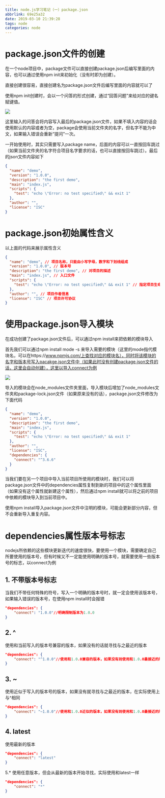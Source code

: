 ```yaml
---
title: node.js学习笔记（一）package.json
abbrlink: 69e25a32
date: 2019-03-10 21:39:28
tags: node
categories: node
---
```

# package.json文件的创建
在一个node项目中，package文件可以直接创建package.json后编写里面的内容，也可以通过使用npm init来初始化（没有时即为创建）。
<!-- more -->

直接创建很容易，直接创建名为package.json文件后编写里面的内容就可以了

使用npm init创建时，会以一个问答的形式创建，通过“回答问题”来给对应的键名赋键值。

![](https://user-gold-cdn.xitu.io/2020/2/27/1708250e0c26d289?w=734&h=683&f=png&s=399057)

这里输入的问答会将内容写入最后的package.json文件，如果不填入内容的话会使用默认的内容或者为空，package会使用当前文件夹的名字，但名字不能为中文，如果输入错误会重新“提问”一次。

一开始使用时，其实只需要写入package name，后面的内容可以一直按回车跳过（如果当前文件夹的名字符合项目名字要求的话，也可以直接按回车跳过）。最后的json文件内容如下
```json
{
  "name": "demo",
  "version": "1.0.0",
  "description": "the first demo",
  "main": "index.js",
  "scripts": {
    "test": "echo \"Error: no test specified\" && exit 1"
  },
  "author": "",
  "license": "ISC"
}
```
# package.json初始属性含义
以上面的代码来展示属性含义
```json
{
  "name": "demo", // 项目名称，只能由小写字母，数字和下划线组成
  "version": "1.0.0", // 版本号
  "description": "the first demo", // 对项目的描述
  "main": "index.js", // 入口文件
  "scripts": {
    "test": "echo \"Error: no test specified\" && exit 1" // 指定项目生命周期各个环节要做的内容
  },
  "author": "", // 项目作者信息
  "license": "ISC" // 项目许可协议
}
```
# 使用package.json导入模块
在成功创建了package.json文件后，可以通过npm install来把依赖的模块导入

首先我们可以通过npm install mode -s 来导入需要的模块（这里的mode指代模块名，可以在https://www.npmjs.com/上查找对应的模块名），同时将该模块的名字和版本号写入pacakge.json文件中（如果此时没有创建package.json文件的话，这里会自动创建），这里以导入connect为例

![](https://user-gold-cdn.xitu.io/2020/2/27/170825227e69e6ed?w=1055&h=126&f=png&s=53738)

导入的模块会在node_modules文件夹里面，导入模块后增加了node_modules文件夹和package-lock.json文件（如果原来没有的话），package.json文件修改为下面代码
```json
{
  "name": "demo",
  "version": "1.0.0",
  "description": "the first demo",
  "main": "index.js",
  "scripts": {
    "test": "echo \"Error: no test specified\" && exit 1"
  },
  "author": "",
  "license": "ISC",
  "dependencies": {
    "connect": "^3.6.6"
  }
}
```
当我们要在另一个项目中导入当前项目所使用的模块时，我们可以将package.json文件中的dependencies属性复制到新的项目中的这个属性里面（如果没有这个属性就新建这个属性），然后通过npm install就可以将之前的项目中依赖的模块导入到当前项目中。

使用npm install导入package.json文件中注明的模块，可能会更新部分内容，但不会重新导入重复内容。

# dependencies属性版本号标志
nodejs所依赖的这些模块更新迭代的速度很快，要使用一个模块，需要确定自己所要使用的版本号，但有时候又不一定能使用明确的版本号，就需要使用一些版本号的标志，以connect为例

## 1. 不带版本号标志
当我们不带任何特殊的符号，写入一个明确的版本号时，就一定会使用该版本号，如果输入错误的版本号，在使用npm install时会报错
```json
"dependencies": {
    "connect": "1.0.0"//明确限制版本为1.0.0
}
```
## 2. ^
使用和当前写入的版本号兼容的版本，如果没有的话就寻找与之最近的版本
```json
"dependencies": {
    "connect": "^1.0.0"//使用和1.0.0兼容的版本，如果没有则使用和1.0.0最接近的版本
}
```
## 3. ~
使用近似于写入的版本号的版本，如果没有就寻找与之最近的版本，在实际使用上与^相同
```json
"dependencies": {
    "connect": "~1.0.0"//使用和1.0.0近似的版本，如果没有则使用和1.0.0最接近的版本
}
```
## 4. latest
使用最新的版本
```json
"dependencies": {
    "connect": "latest"
}
```
5.*
使用任意版本，但会从最新的版本开始寻找，实际使用和latest一样
```json
"dependencies": {
    "connect": "*"
}
```
